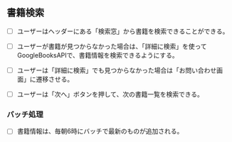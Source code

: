 ## 書籍検索

- [ ] ユーザーはヘッダーにある「検索窓」から書籍を検索できることができる。

- [ ] ユーザーが書籍が見つからなかった場合は、「詳細に検索」を使ってGoogleBooksAPIで、書籍情報を検索できるようにする。

- [ ] ユーザーは「詳細に検索」でも見つからなかった場合は「お問い合わせ画面」に遷移させる。

- [ ] ユーザーは「次へ」ボタンを押して、次の書籍一覧を検索できる。


### バッチ処理

- [ ] 書籍情報は、毎朝6時にバッチで最新のものが追加される。
